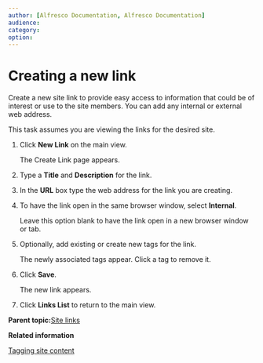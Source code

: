 ```yaml
---
author: [Alfresco Documentation, Alfresco Documentation]
audience: 
category: 
option: 
---
```


# Creating a new link

Create a new site link to provide easy access to information that could be of interest or use to the site members. You can add any internal or external web address.

This task assumes you are viewing the links for the desired site.

1.  Click **New Link** on the main view.

    The Create Link page appears.

2.  Type a **Title** and **Description** for the link.

3.  In the **URL** box type the web address for the link you are creating.

4.  To have the link open in the same browser window, select **Internal**.

    Leave this option blank to have the link open in a new browser window or tab.

5.  Optionally, add existing or create new tags for the link.

    The newly associated tags appear. Click a tag to remove it.

6.  Click **Save**.

    The new link appears.

7.  Click **Links List** to return to the main view.


**Parent topic:**[Site links](../concepts/links-intro.md)

**Related information**  


[Tagging site content](site-content-tag.md)


